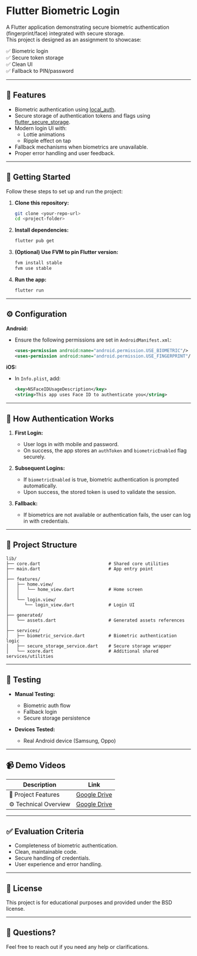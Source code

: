 # Flutter Biometric Login

A Flutter application demonstrating secure biometric authentication (fingerprint/face) integrated with secure storage.  
This project is designed as an assignment to showcase:

✅ Biometric login  
✅ Secure token storage  
✅ Clean UI  
✅ Fallback to PIN/password

---

## 📱 Features

- Biometric authentication using [local_auth](https://pub.dev/packages/local_auth).
- Secure storage of authentication tokens and flags using [flutter_secure_storage](https://pub.dev/packages/flutter_secure_storage).
- Modern login UI with:
    - Lottie animations
    - Ripple effect on tap
- Fallback mechanisms when biometrics are unavailable.
- Proper error handling and user feedback.

---

## 🚀 Getting Started

Follow these steps to set up and run the project:

1. **Clone this repository:**
   ```bash
   git clone <your-repo-url>
   cd <project-folder>
   ```

2. **Install dependencies:**
   ```bash
   flutter pub get
   ```

3. **(Optional) Use FVM to pin Flutter version:**
   ```bash
   fvm install stable
   fvm use stable
   ```

4. **Run the app:**
   ```bash
   flutter run
   ```

---

## ⚙️ Configuration

**Android:**

- Ensure the following permissions are set in `AndroidManifest.xml`:
  ```xml
  <uses-permission android:name="android.permission.USE_BIOMETRIC"/>
  <uses-permission android:name="android.permission.USE_FINGERPRINT"/>
  ```

**iOS:**

- In `Info.plist`, add:
  ```xml
  <key>NSFaceIDUsageDescription</key>
  <string>This app uses Face ID to authenticate you</string>
  ```

---

## 🔐 How Authentication Works

1. **First Login:**
    - User logs in with mobile and password.
    - On success, the app stores an `authToken` and `biometricEnabled` flag securely.

2. **Subsequent Logins:**
    - If `biometricEnabled` is true, biometric authentication is prompted automatically.
    - Upon success, the stored token is used to validate the session.

3. **Fallback:**
    - If biometrics are not available or authentication fails, the user can log in with credentials.

---

## 📂 Project Structure

```
lib/
├── core.dart                          # Shared core utilities
├── main.dart                          # App entry point
│
├── features/
│   ├── home.view/
│   │   └── home_view.dart             # Home screen
│   │
│   └── login.view/
│      └── login_view.dart             # Login UI
│
├── generated/
│   └── assets.dart                    # Generated assets references
│
├── services/
│   ├── biometric_service.dart         # Biometric authentication logic
│   ├── secure_storage_service.dart    # Secure storage wrapper
│   └── xcore.dart                     # Additional shared services/utilities
```


---

## 🧪 Testing

- **Manual Testing:**
    - Biometric auth flow
    - Fallback login
    - Secure storage persistence

- **Devices Tested:**
    - Real Android device (Samsung, Oppo)

---

## 📹 Demo Videos

| Description            | Link                                                           |
|------------------------|----------------------------------------------------------------|
| 🎯 Project Features    | [Google Drive](https://drive.google.com/your_project_features) |
| ⚙️ Technical Overview  | [Google Drive](https://drive.google.com/your_technical_video)  |

---

## ✅ Evaluation Criteria

- Completeness of biometric authentication.
- Clean, maintainable code.
- Secure handling of credentials.
- User experience and error handling.

---

## 📄 License

This project is for educational purposes and provided under the BSD license.

---

## 🙋 Questions?

Feel free to reach out if you need any help or clarifications.

